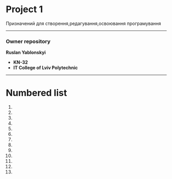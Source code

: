 # Project 1
Призначений для створення,редагування,освоювання програмування

---
### Owner repository
**Ruslan Yablonskyi**
- **KN-32**
- **IT College of Lviv Polytechnic**
---
# Numbered list
1.
2.
3.
4.
5.
6.
7.
8.
9.
10.
11.
12.
13.



